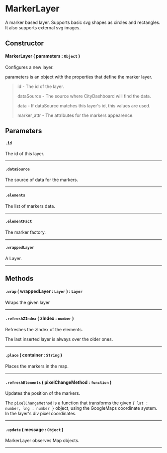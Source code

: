 # MarkerLayer
A marker based layer.
Supports basic svg shapes as circles and rectangles.
It also supports external svg images.

## Constructor

#### MarkerLayer ( parameters : `Object` )
 Configures a new layer.

 parameters is an object with the properties that define the marker layer.

 > id - The id of the layer.
 >
 > dataSource - The source where CityDashboard will find the data.
 >
 > data - If dataSource matches this layer's id, this values are used.
 >
 > marker_attr - The attributes for the markers appearence.

## Parameters

#### `.id`
  The id of this layer.

---
#### `.dataSource`
  The source of data for the markers.

---
#### `.elements`
  The list of markers data.

---
#### `.elementFact`
  The marker factory.

---
#### `.wrappedLayer`
  A Layer.

---

## Methods

#### `.wrap` ( wrappedLayer : `Layer` ) : `Layer`
  Wraps the given layer

---

#### `.refreshZIndex` ( zIndex : `number` )
  Refreshes the zIndex of the elements.

  The last inserted layer is always over the older ones.

---
#### `.place` ( container : `String` )
  Places the markers in the map.

---
#### `.refreshElements` ( pixelChangeMethod : `function` )
  Updates the position of the markers.

  The `pixelChangeMethod` is a function that transforms the given `{ lat : number, lng : number }` object, using the GoogleMaps coordinate system. In the layer's div pixel coordinates.

---
#### `.update` ( message : `Object` )
  MarkerLayer observes Map objects.

---